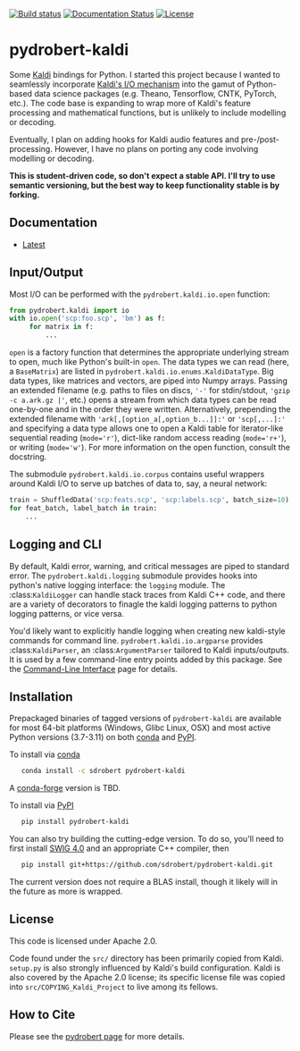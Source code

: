 [![Build status](https://ci.appveyor.com/api/projects/status/lvjhj9pgju90wn8j?svg=true)](https://ci.appveyor.com/project/sdrobert/pydrobert-kaldi)
[![Documentation Status](https://readthedocs.org/projects/pydrobert-kaldi/badge/?version=latest)](https://pydrobert-kaldi.readthedocs.io/en/latest/?badge=latest)
[![License](https://img.shields.io/badge/License-Apache%202.0-blue.svg)](https://opensource.org/licenses/Apache-2.0)

# pydrobert-kaldi

Some [Kaldi](http://kaldi-asr.org/) bindings for Python. I started this project
because I wanted to seamlessly incorporate [Kaldi's I/O
mechanism](http://kaldi-asr.org/doc/io.html) into the gamut of Python-based
data science packages (e.g. Theano, Tensorflow, CNTK, PyTorch, etc.). The code
base is expanding to wrap more of Kaldi's feature processing and mathematical
functions, but is unlikely to include modelling or decoding.

Eventually, I plan on adding hooks for Kaldi audio features and pre-/post-
processing. However, I have no plans on porting any code involving modelling or
decoding.

**This is student-driven code, so don't expect a stable API. I'll try to use
semantic versioning, but the best way to keep functionality stable is by
forking.**

## Documentation

- [Latest](https://pydrobert-kaldi.readthedocs.io/en/latest/)

## Input/Output

Most I/O can be performed with the `pydrobert.kaldi.io.open` function:


``` python
from pydrobert.kaldi import io
with io.open('scp:foo.scp', 'bm') as f:
     for matrix in f:
         ...
```

`open` is a factory function that determines the appropriate underlying stream
to open, much like Python's built-in `open`. The data types we can read (here,
a `BaseMatrix`) are listed in `pydrobert.kaldi.io.enums.KaldiDataType`. Big
data types, like matrices and vectors, are piped into Numpy arrays. Passing an
extended filename  (e.g. paths to files on discs, `'-'` for stdin/stdout,
`'gzip -c a.ark.gz |'`, etc.) opens a stream from which data types can be read
one-by-one and in the order they were written. Alternatively, prepending the
extended filename with `'ark[,[option_a[,option_b...]]:'` or `'scp[,...]:'` and
specifying a data type allows one to open a Kaldi table for iterator-like
sequential reading (`mode='r'`), dict-like random access reading (`mode='r+'`),
or writing (`mode='w'`). For more information on the open function, consult the
docstring.

The submodule `pydrobert.kaldi.io.corpus` contains useful wrappers around Kaldi
I/O to serve up batches of data to, say, a neural network:

``` python
train = ShuffledData('scp:feats.scp', 'scp:labels.scp', batch_size=10)
for feat_batch, label_batch in train:
    ...
```

## Logging and CLI

By default, Kaldi error, warning, and critical messages are piped to standard
error. The `pydrobert.kaldi.logging` submodule provides hooks into python's
native logging interface: the `logging` module. The :class:`KaldiLogger` can
handle stack traces from Kaldi C++ code, and there are a variety of decorators
to finagle the kaldi logging patterns to python logging patterns, or vice
versa.

You'd likely want to explicitly handle logging when creating new kaldi-style
commands for command line. `pydrobert.kaldi.io.argparse` provides
:class:`KaldiParser`, an :class:`ArgumentParser` tailored to Kaldi
inputs/outputs. It is used by a few command-line entry points added by this
package. See the [Command-Line
Interface](http://pydrobert-kaldi.readthedocs.io/en/latest/cli.html) page for
details.

## Installation

Prepackaged binaries of tagged versions of `pydrobert-kaldi` are available for
most 64-bit platforms (Windows, Glibc Linux, OSX) and most active Python
versions (3.7-3.11) on both [conda](https://docs.conda.io/en/latest/) and
[PyPI](https://pypi.org/).

To install via [conda](https://docs.conda.io/en/latest/)

``` sh
   conda install -c sdrobert pydrobert-kaldi
```

A [conda-forge](https://conda-forge.org/) version is TBD.

To install via [PyPI](https://pypi.org/)

``` sh
   pip install pydrobert-kaldi
```

You can also try building the cutting-edge version. To do so, you'll need to
first install [SWIG 4.0](https://www.swig.org/) and an appropriate C++
compiler, then

``` sh
   pip install git+https://github.com/sdrobert/pydrobert-kaldi.git
```

The current version does not require a BLAS install, though it likely will in
the future as more is wrapped.

## License

This code is licensed under Apache 2.0.

Code found under the `src/` directory has been primarily copied from Kaldi.
`setup.py` is also strongly influenced by Kaldi's build configuration. Kaldi is
also covered by the Apache 2.0 license; its specific license file was copied
into `src/COPYING_Kaldi_Project` to live among its fellows.

## How to Cite

Please see the [pydrobert page](https://github.com/sdrobert/pydrobert) for more
details.
